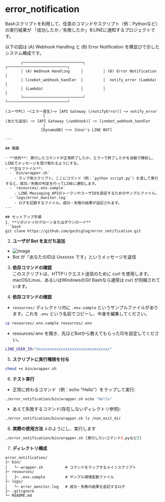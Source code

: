 # error_notification

Bashスクリプトを利用して、任意のコマンドやスクリプト（例：Pythonなど）の実行結果が
「成功したか／失敗したか」をLINEに通知するプロジェクトです。

以下の図は (A) Webhook Handling と (B) Error Notification を横並びで示したシステム構成です。

```plaintext
       ┌───────────────────────────┐         ┌───────────────────────────┐
       │ (A) Webhook Handling     │         │ (B) Error Notification    │
       │ linebot_webhook_handler  │         │  notify_error (Lambda)    │
       │ (Lambda)                 │         │                           │
       └───────────────────────────┘         └───────────────────────────┘

(ユーザPC) ─(エラー発生)─> [API Gateway (/notifyError)] ─> notify_error
                 │
(友だち追加) ─> [API Gateway (/webhook)] ─> linebot_webhook_handler
                 │
                [DynamoDB] ──> [User's LINE BOT]

---

## 概要

- **目的**: 実行したコマンドが正常終了したか、エラーで終了したかを自動で検知し、LINEでメッセージを受け取れるようにする。  
- **主なファイル**:  
  - `bin/wrapper.sh`  
    - ラップ用スクリプト。ここにコマンド（例：`python script.py`）を渡して実行すると、成功／失敗の判定を行ってLINEに通知します。  
  - `resources/.env.sample`  
    - LINE Messaging APIのトークンやユーザIDを設定するためのサンプルファイル。  
  - `logs/error_monitor.log`  
    - ログを記録するファイル。成功・失敗の結果が追記されます。
---

## セットアップ手順
1. **リポジトリのクローンまたはダウンロード**  
```bash
git clone https://github.com/gochiglog/error_notification.git
```
2. **ユーザが Bot を友だち追加**
 - ![image](https://github.com/user-attachments/assets/a0eb7f8c-d986-4749-b92d-ad0cc6303224)
 - Bot が「あなたのIDは Uxxxxxx です」というメッセージを返信

3. **依存コマンドの確認**    
このスクリプトは、HTTPリクエスト送信のために curl を使用します。
macOS/Linux、あるいはWindowsのGit Bashなら通常は curl が同梱されています。

4. **依存コマンドの確認**   
 - `resources/` ディレクトリ内に `.env.sample` というサンプルファイルがあります。これを `.env` という名前でコピーし、中身を編集してください。
```bash
cp resources/.env.sample resources/.env
```
 - resources/.env を開き、先ほどBotから教えてもらったIDを設定してください。
```bash
LINE_USER_ID="Uxxxxxxxxxxxxxxxxxxxxxxxxxxxxxxxx"
```

5. **スクリプトに実行権限を付与**  
```bash
chmod +x bin/wrapper.sh
```

6. **テスト実行**  
 - 正常に終わるコマンド（例：echo "Hello"）をラップして実行:
```bash
./error_notification/bin/wrapper.sh echo "Hello"
```
 - あえて失敗するコマンド(存在しないディレクトリ参照):
 ```bash
 ./error_notification/bin/wrapper.sh ls /non_exit_dir
 ```

6. **実際の使用方法** 
↓のようにし、実行します
```bash
./error_notification/bin/wrapper.sh [実行したいコマンド(.pyなど)]
```

7. **ディレクトリ構成** 
```pgsql
error_notification/
├─ bin/
│   └─ wrapper.sh          # コマンドをラップするメインスクリプト
├─ resources/
│   ├─ .env.sample         # サンプル環境変数ファイル
├─ logs/
│   └─ error_monitor.log   # 成功・失敗の結果を追記するログ
├─ .gitignore
└─ README.md
```

 

